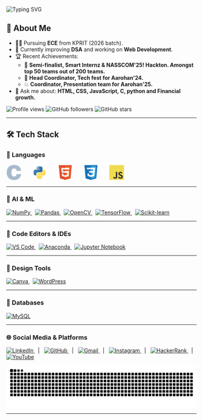 ![Typing SVG](https://readme-typing-svg.demolab.com/?weight=500&color=2ECC71&lines=Hello!+I+am+Mehre+Ansari+👋.)

## 🚀 About Me
- 👩‍💻 Pursuing **ECE** from KPRIT (2026 batch).
- 🌱 Currently improving **DSA** and working on **Web Development**.
- 🏆 Recent Achievements:
  - 🥈 **Semi-finalist, Smart Internz & NASSCOM'25! Hackton. Amongst top 50 teams out of 200 teams.**
  - 🌟 **Head Coordinator, Tech fest for Aarohan'24.**
  - 💥 **Coordinator, Presentation team for Aarohan'25.**
- 💬 Ask me about: **HTML, CSS, JavaScript, C, python and Financial growth.**

![Profile views](https://komarev.com/ghpvc/?username=Mehren7-tech&color=blue&style=flat)
![GitHub followers](https://img.shields.io/github/followers/Mehren7?style=social)
![GitHub stars](https://img.shields.io/github/stars/Mehren7?style=social)

---

## 🛠️ Tech Stack


<div style="margin-top: 20px;">
  <h3>🚀 Languages</h3>
  <div style="display: flex; flex-wrap: wrap; gap: 12px; align-items: center;">
  
  <a href="https://en.wikipedia.org/wiki/C_(programming_language)" target="_blank" rel="noreferrer">
      <img src="https://raw.githubusercontent.com/devicons/devicon/master/icons/c/c-original.svg" alt="C" title="C" width="40" height="40" />
    </a> &nbsp;

  <a href="https://www.python.org/" target="_blank" rel="noreferrer">
      <img src="https://raw.githubusercontent.com/devicons/devicon/master/icons/python/python-original.svg" alt="Python" title="Python" width="40" height="40" />
    </a> &nbsp;

  <a href="https://developer.mozilla.org/en-US/docs/Web/HTML" target="_blank" rel="noreferrer">
      <img src="https://raw.githubusercontent.com/devicons/devicon/master/icons/html5/html5-original.svg" alt="HTML5" title="HTML5" width="40" height="40" />
    </a>&nbsp;

  <a href="https://developer.mozilla.org/en-US/docs/Web/CSS" target="_blank" rel="noreferrer">
      <img src="https://raw.githubusercontent.com/devicons/devicon/master/icons/css3/css3-original.svg" alt="CSS3" title="CSS3" width="40" height="40" />
    </a>&nbsp;

  <a href="https://developer.mozilla.org/en-US/docs/Web/JavaScript" target="_blank" rel="noreferrer">
      <img src="https://raw.githubusercontent.com/devicons/devicon/master/icons/javascript/javascript-original.svg" alt="JavaScript" title="JavaScript" width="40" height="40" />
    </a>&nbsp;

  </div>
</div>


---

### 🤖 AI & ML
<a href="https://numpy.org/" target="_blank" rel="noreferrer">
  <img src="https://cdn.jsdelivr.net/gh/devicons/devicon/icons/numpy/numpy-original.svg" alt="NumPy" width="40" height="40"/>
</a>&nbsp;
<a href="https://pandas.pydata.org/" target="_blank" rel="noreferrer">
  <img src="https://cdn.jsdelivr.net/gh/devicons/devicon/icons/pandas/pandas-original.svg" alt="Pandas" width="40" height="40"/>
</a>&nbsp;
<a href="https://opencv.org/" target="_blank" rel="noreferrer">
  <img src="https://cdn.jsdelivr.net/gh/devicons/devicon/icons/opencv/opencv-original.svg" alt="OpenCV" width="40" height="40"/>
</a>&nbsp;
<a href="https://www.tensorflow.org/" target="_blank" rel="noreferrer">
  <img src="https://cdn.jsdelivr.net/gh/devicons/devicon/icons/tensorflow/tensorflow-original.svg" alt="TensorFlow" width="40" height="40"/>
</a>&nbsp;
<a href="https://scikit-learn.org/" target="_blank" rel="noreferrer">
  <img src="https://cdn.jsdelivr.net/gh/devicons/devicon/icons/scikitlearn/scikitlearn-original.svg" alt="Scikit-learn" width="40" height="40"/>
</a>


---

### 📝 Code Editors & IDEs
<a href="https://code.visualstudio.com/" target="_blank" rel="noreferrer">
  <img src="https://cdn.jsdelivr.net/gh/devicons/devicon/icons/vscode/vscode-original.svg" alt="VS Code" width="40" height="40"/>
</a>&nbsp;
<a href="https://www.anaconda.com/" target="_blank" rel="noreferrer">
  <img src="https://cdn.jsdelivr.net/gh/devicons/devicon/icons/anaconda/anaconda-original.svg" alt="Anaconda" width="40" height="40"/>
</a>&nbsp;
<a href="https://jupyter.org/" target="_blank" rel="noreferrer">
  <img src="https://cdn.jsdelivr.net/gh/devicons/devicon/icons/jupyter/jupyter-original.svg" alt="Jupyter Notebook" width="40" height="40"/>
</a>


---

### 🎨 Design Tools
<a href="https://www.canva.com/" target="_blank" rel="noreferrer">
  <img src="https://img.icons8.com/color/48/000000/canva.png" alt="Canva" width="40" height="40"/>
</a>&nbsp;
<a href="https://wordpress.com/" target="_blank" rel="noreferrer">
  <img src="https://cdn.jsdelivr.net/gh/devicons/devicon/icons/wordpress/wordpress-plain.svg" alt="WordPress" width="40" height="40"/>
</a>


---

### 💾 Databases
<a href="https://www.mysql.com/" target="_blank" rel="noreferrer">
  <img src="https://cdn.jsdelivr.net/gh/devicons/devicon/icons/mysql/mysql-original-wordmark.svg" alt="MySQL" width="40" height="40"/>
</a>


---

### 🌐 Social Media & Platforms
<a href="https://www.linkedin.com/in/mehren-ansari" target="_blank" rel="noreferrer">
  <img src="https://cdn.jsdelivr.net/gh/devicons/devicon/icons/linkedin/linkedin-original.svg" alt="LinkedIn" width="30" height="30"/> 
</a>&nbsp;&nbsp;|&nbsp;&nbsp;


<a href="https://github.com/Mehren7" target="_blank" rel="noreferrer">
  <img src="https://cdn.jsdelivr.net/gh/devicons/devicon/icons/github/github-original.svg" alt="GitHub" width="30" height="30"/> 
</a>&nbsp;&nbsp;|&nbsp;&nbsp;

<a href="mailto:mehrenansari03@gmail.com" target="_blank" rel="noreferrer">
  <img src="https://img.icons8.com/fluency/48/gmail-new.png" alt="Gmail" width="30" height="30"/>
</a>&nbsp;&nbsp;|&nbsp;&nbsp;

<a href="https://www.instagram.com/sleepy_.eyes.__" target="_blank" rel="noreferrer">
  <img src="https://img.icons8.com/fluency/48/instagram-new.png" alt="Instagram" width="30" height="30"/> 
</a>&nbsp;&nbsp;|&nbsp;&nbsp;

<a href="https://www.hackerrank.com/mehrenansari03" target="_blank" rel="noreferrer">
  <img src="https://img.icons8.com/external-tal-revivo-color-tal-revivo/48/external-hackerrank-is-a-technology-company-that-focuses-on-competitive-programming-logo-color-tal-revivo.png" alt="HackerRank" width="30" height="30"/> 
</a>&nbsp;&nbsp;|&nbsp;&nbsp;

<a href="https://www.youtube.com/@mehren.A" target="_blank" rel="noreferrer">
  <img src="https://img.icons8.com/color/48/youtube-play.png" alt="YouTube" width="30" height="30"/> 
</a>

![snake svg](https://github.com/Mehren7/Mehren7/blob/output/github-contribution-grid-snake-dark.svg)

---

<!--
**Mehren7/Mehren7** is a ✨ _special_ ✨ repository because its `README.md` (this file) appears on your GitHub profile.

